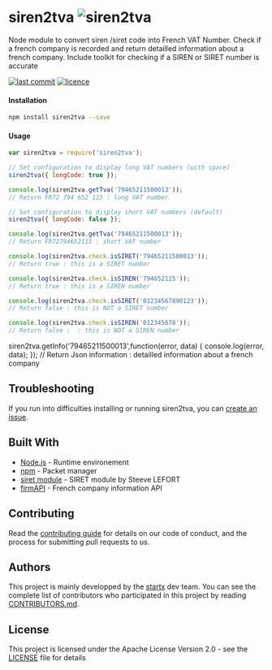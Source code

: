 # 
# siren2tva ![siren2tva](https://img.shields.io/badge/latest-v0.0.3-blue.svg)

Node module to convert siren /siret code into French VAT Number. Check if a french company is recorded and 
return detailled information about a french company. Include toolkit for checking if a SIREN or SIRET number is accurate

[![last commit](https://img.shields.io/github/last-commit/startxfr/siren2tva.svg)](https://github.com/startxfr/siren2tva) [![licence](https://img.shields.io/github/license/startxfr/siren2tva.svg)](https://github.com/startxfr/siren2tva) 

#### Installation

```bash
npm install siren2tva --save
```

#### Usage

```js
var siren2tva = require('siren2tva');

// Set configuration to display long VAT numbers (with space)
siren2tva({ longCode: true });

console.log(siren2tva.getTva('79465211500013'));
// Return FR72 794 652 115 : long VAT number

// Set configuration to display short VAT numbers (default)
siren2tva({ longCode: false });

console.log(siren2tva.getTva('79465211500013'));
// Return FR72794652115 : short VAT number

console.log(siren2tva.check.isSIRET('79465211500013'));
// Return true : this is a SIRET number

console.log(siren2tva.check.isSIREN('794652115'));
// Return true : this is a SIREN number

console.log(siren2tva.check.isSIRET('01234567890123'));
// Return false : this is NOT a SIRET number

console.log(siren2tva.check.isSIREN('012345678'));
// Return false :  : this is NOT a SIREN number
```

siren2tva.getInfo('79465211500013',function(error, data) {
   console.log(error, data);
});
// Return Json information : detailled information about a french company

## Troubleshooting

If you run into difficulties installing or running siren2tva, you can [create an issue](https://github.com/startxfr/siren2tva/issues/new).

## Built With

* [Node.js](https://nodejs.org/) - Runtime environement
* [npm](https://www.npmjs.com/) - Packet manager
* [siret module](https://github.com/steevelefort/siret) - SIRET module by Steeve LEFORT
* [firmAPI](https://firmapi.com/documentation#introduction) - French company information API

## Contributing

Read the [contributing guide](https://github.com/startxfr/sxapi-core/tree/master/docs/5.Contribute.md) for details on our code of conduct, and the process for submitting pull requests to us.

## Authors

This project is mainly developped by the [startx](https://www.startx.fr) dev team. You can see the complete list of contributors who participated in this project by reading [CONTRIBUTORS.md](https://github.com/startxfr/sxapi-core/tree/master/docs/CONTRIBUTORS.md).

## License

This project is licensed under the Apache License Version 2.0 - see the [LICENSE](https://github.com/startxfr/siren2tva/tree/master/LICENSE) file for details
